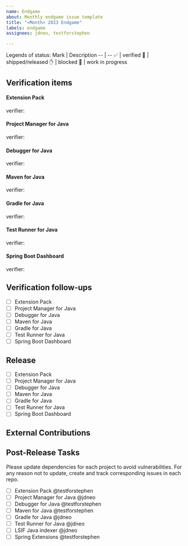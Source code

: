 ```yaml
---
name: Endgame
about: Monthly endgame issue template
title: "<Month> 2023 Endgame"
labels: endgame
assignees: jdneo, testforstephen

---
```


Legends of status:
Mark | Description
-- | --
✅ | verified
🚢 | shipped/released
✋ | blocked
🏃 | work in progress


## Verification items
#### Extension Pack
verifier:

#### Project Manager for Java
verifier:

#### Debugger for Java
verifier:

#### Maven for Java
verifier:

#### Gradle for Java
verifier:

#### Test Runner for Java
verifier:

#### Spring Boot Dashboard
verifier:

## Verification follow-ups
- [ ] Extension Pack
- [ ] Project Manager for Java
- [ ] Debugger for Java
- [ ] Maven for Java
- [ ] Gradle for Java
- [ ] Test Runner for Java
- [ ] Spring Boot Dashboard

## Release
- [ ] Extension Pack
- [ ] Project Manager for Java
- [ ] Debugger for Java
- [ ] Maven for Java
- [ ] Gradle for Java
- [ ] Test Runner for Java
- [ ] Spring Boot Dashboard

## External Contributions

## Post-Release Tasks
Please update dependencies for each project to avoid vulnerabilities. For any reason not to update, create and track corresponding issues in each repo.
- [ ] Extension Pack @testforstephen
- [ ] Project Manager for Java @jdneo
- [ ] Debugger for Java @testforstephen
- [ ] Maven for Java @testforstephen
- [ ] Gradle for Java @jdneo
- [ ] Test Runner for Java @jdneo
- [ ] LSIF Java indexer @jdneo
- [ ] Spring Extensions @testforstephen
